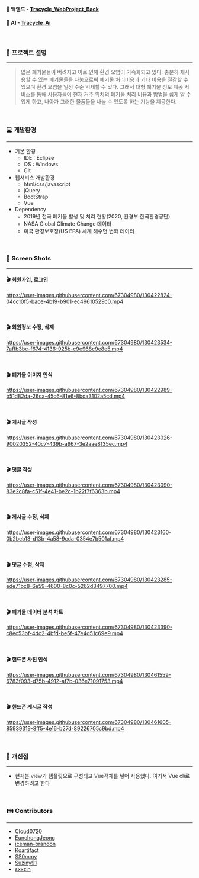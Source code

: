 #### :link: 백엔드 - [Tracycle_WebProject_Back](https://github.com/eoc940/Tracycle_WebProject_Back)
#### :link: AI - [Tracycle_Ai](https://github.com/eoc940/Tracycle_Ai)

<br>

### :memo: 프로젝트 설명
---
> 많은 폐기물들이 버려지고 이로 인해 환경 오염이 가속화되고 있다. 충분히 재사용할 수 있는 폐기물들을
> 나눔으로써 폐기물 처리비용과 기타 비용을 절감할 수 있으며 환경 오염을 일정 수준 억제할 수 있다. 그래서 
> 대형 폐기물 정보 제공 서비스를 통해 사용자들이 현재 거주 위치의 폐기물 처리 비용과 방법을 쉽게 알 수 있게 
> 하고, 나아가 그러한 물품들을 나눌 수 있도록 하는 기능을 제공한다.

<br>

### :computer: 개발환경
---
- 기본 환경 
  - IDE : Eclipse
  - OS : Windows
  - Git
- 웹서비스 개발환경
  - html/css/javascript
  - jQuery
  - BootStrap
  - Vue
- Dependency
  - 2019년 전국 폐기물 발생 및 처리 현황(2020, 환경부·한국환경공단)
  - NASA Global Climate Change 데이터
  - 미국 환경보호청(US EPA) 세계 해수면 변화 데이터

<br>

### :movie_camera: Screen Shots
---

#### :clapper: 회원가입, 로그인

https://user-images.githubusercontent.com/67304980/130422824-04cc10f5-bace-4b19-b901-ec49610529c0.mp4

<br>

#### :clapper: 회원정보 수정, 삭제

https://user-images.githubusercontent.com/67304980/130423534-7affb3be-f674-4136-925b-c9e968c9e8e5.mp4

<br>

#### :clapper: 폐기물 이미지 인식

https://user-images.githubusercontent.com/67304980/130422989-b51d82da-26ca-45c6-81e6-8bda3102a5cd.mp4

<br>

#### :clapper: 게시글 작성

https://user-images.githubusercontent.com/67304980/130423026-90020352-40c7-439b-a967-3e2aae8135ec.mp4

<br>

#### :clapper: 댓글 작성

https://user-images.githubusercontent.com/67304980/130423090-83e2c8fa-c51f-4e41-be2c-1b22f7f6363b.mp4

<br>

#### :clapper: 게시글 수정, 삭제

https://user-images.githubusercontent.com/67304980/130423160-0b2beb13-d13b-4a58-9cda-0354e7b501af.mp4

<br>

#### :clapper: 댓글 수정, 삭제

https://user-images.githubusercontent.com/67304980/130423285-ede71bc8-6e59-4600-8c0c-5262d3497700.mp4

<br>

#### :clapper: 폐기물 데이터 분석 차트

https://user-images.githubusercontent.com/67304980/130423390-c8ec53bf-4dc2-4bfd-be5f-47e4d51c69e9.mp4

<br>

#### :clapper: 핸드폰 사진 인식

https://user-images.githubusercontent.com/67304980/130461559-6783f093-d75b-4912-af7b-036e71091753.mp4

<br>

#### :clapper: 핸드폰 게시글 작성

https://user-images.githubusercontent.com/67304980/130461605-85939319-8ff5-4e16-b27d-89226705c9bd.mp4

<br>

### :notebook: 개선점
---
- 현재는 view가 템플릿으로 구성되고 Vue객체를 넣어 사용했다. 여기서 Vue cli로 변경하려고 한다

<br>
  
### :family: Contributors
--- 
- [Cloud0720](https://github.com/Cloud0720)
- [EunchongJeong](https://github.com/EunchongJeong)
- [iceman-brandon](https://github.com/iceman-brandon)
- [Koartifact](https://github.com/Koartifact)
- [SS0mmy](https://github.com/SS0mmy)
- [Suziny91](https://github.com/Suziny91)
- [sxxzin](https://github.com/sxxzin)
